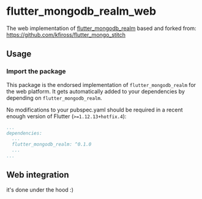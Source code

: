# flutter_mongodb_realm_web

The web implementation of [flutter_mongodb_realm](https://github.com/tapLab/flutter_mongodb_realm)
based and forked from: https://github.com/kfiross/flutter_mongo_stitch

## Usage

### Import the package

This package is the endorsed implementation of `flutter_mongodb_realm` for the web platform.
It gets automatically added to your dependencies by depending on `flutter_mongodb_realm`.

No modifications to your pubspec.yaml should be required in a recent enough version of Flutter (`>=1.12.13+hotfix.4`):

```yaml
...
dependencies:
  ...
  flutter_mongodb_realm: ^0.1.0
  ...
...
```

## Web integration

it's done under the hood :)
